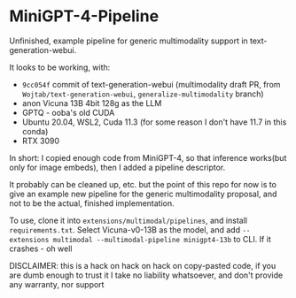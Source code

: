 # MiniGPT-4-Pipeline

Unfinished, example pipeline for generic multimodality support in text-generation-webui.

It looks to be working, with:
- `9cc054f` commit of text-generation-webui (multimodality draft PR, from `Wojtab/text-generation-webui`, `generalize-multimodality` branch)
- anon Vicuna 13B 4bit 128g as the LLM
- GPTQ - ooba's old CUDA
- Ubuntu 20.04, WSL2, Cuda 11.3 (for some reason I don't have 11.7 in this conda)
- RTX 3090

In short: I copied enough code from MiniGPT-4, so that inference works(but only for image embeds), then I added a pipeline descriptor.

It probably can be cleaned up, etc. but the point of this repo for now is to give an example new pipeline for the generic multimodality proposal, and not to be the actual, finished implementation.

To use, clone it into `extensions/multimodal/pipelines`, and install `requirements.txt`. Select Vicuna-v0-13B as the model, and add `--extensions multimodal --multimodal-pipeline minigpt4-13b` to CLI. If it crashes - oh well


DISCLAIMER: this is a hack on hack on hack on copy-pasted code, if you are dumb enough to trust it I take no liability whatsoever, and don't provide any warranty, nor support
